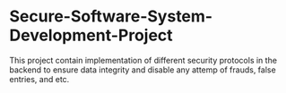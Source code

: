 # Secure-Software-System-Development-Project
This project contain implementation of different security protocols in the backend to ensure data integrity and disable any attemp of frauds, false entries, and etc.
